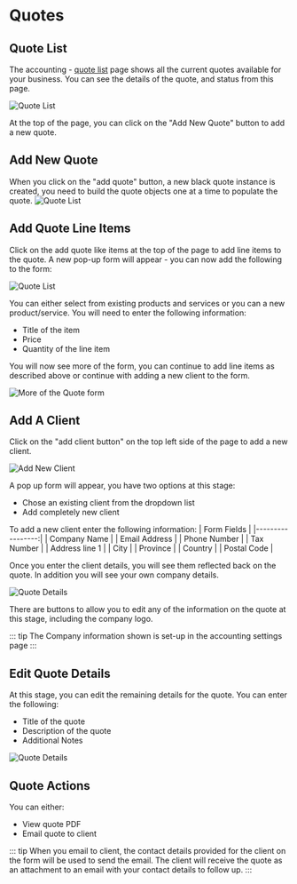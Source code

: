 # Quotes

## Quote List

The accounting - [quote list](https://skhokho.io/accounting/quotes/view) page shows all the current quotes available for your business. You can see the details of the quote, and status from this page.

![Quote List](/img/quote_list.png)

At the top of the page, you can click on the "Add New Quote" button to add a new quote.

## Add New Quote

When you click on the "add quote" button, a new black quote instance is created, you need to build the quote objects one at a time to populate the quote.
![Quote List](/img/black_space.png)

## Add Quote Line Items

Click on the add quote like items at the top of the page to add line items to the quote. A new pop-up form will appear - you can now add the following to the form:

![Quote List](/img/add_quote_line_items.png)


You can either select from existing products and services or you can a new product/service.
You will need to enter the following information:
* Title of the item
* Price
* Quantity of the line item 


You will now see more of the form, you can continue to add line items as described above or continue with adding a new client to the form.

![More of the Quote form](/img/more_form.png)

## Add A Client

Click on the "add client button" on the top left side of the page to add a new client.  

![Add New Client](/img/xxx_client.png)

A pop up form will appear, you have two options at this stage:
* Chose an existing client from the dropdown list
* Add completely new client

To add a new client enter the following information:
| Form Fields      |
|-----------------:|
| Company Name     |
| Email Address    |
| Phone Number     |
| Tax Number       |
| Address line 1   |
| City             |
| Province         |
| Country          |
| Postal Code      |

Once you enter the client details, you will see them reflected back on the quote. In addition you will see your own company details.

![Quote Details](/img/xxx_detail.png)

There are buttons to allow you to edit any of the information on the quote at this stage, including the company logo.

::: tip
The Company information shown is set-up in the accounting settings page
:::

## Edit Quote Details

At this stage, you can edit the remaining details for the quote.
You can enter the following:
* Title of the quote
* Description of the quote
* Additional Notes

![Quote Details](/img/xxx_additional.png)

## Quote Actions

You can either:
* View quote PDF
* Email quote to client

::: tip
When you email to client, the contact details provided for the client on the form will be used to send the email. The client will receive the quote as an attachment to an email with your contact details to follow up.
:::
